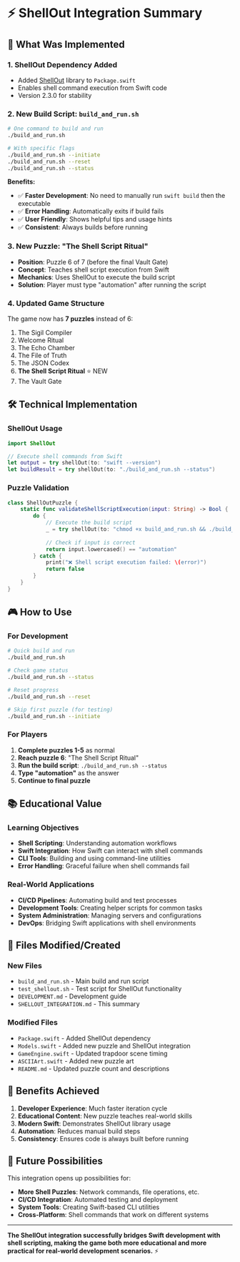 # ⚡ ShellOut Integration Summary

## 🎯 What Was Implemented

### 1. **ShellOut Dependency Added**
- Added [ShellOut](https://github.com/JohnSundell/ShellOut) library to `Package.swift`
- Enables shell command execution from Swift code
- Version 2.3.0 for stability

### 2. **New Build Script: `build_and_run.sh`**
```bash
# One command to build and run
./build_and_run.sh

# With specific flags
./build_and_run.sh --initiate
./build_and_run.sh --reset
./build_and_run.sh --status
```

**Benefits:**
- ✅ **Faster Development**: No need to manually run `swift build` then the executable
- ✅ **Error Handling**: Automatically exits if build fails
- ✅ **User Friendly**: Shows helpful tips and usage hints
- ✅ **Consistent**: Always builds before running

### 3. **New Puzzle: "The Shell Script Ritual"**
- **Position**: Puzzle 6 of 7 (before the final Vault Gate)
- **Concept**: Teaches shell script execution from Swift
- **Mechanics**: Uses ShellOut to execute the build script
- **Solution**: Player must type "automation" after running the script

### 4. **Updated Game Structure**
The game now has **7 puzzles** instead of 6:
1. The Sigil Compiler
2. Welcome Ritual  
3. The Echo Chamber
4. The File of Truth
5. The JSON Codex
6. **The Shell Script Ritual** ⭐ NEW
7. The Vault Gate

## 🛠️ Technical Implementation

### ShellOut Usage
```swift
import ShellOut

// Execute shell commands from Swift
let output = try shellOut(to: "swift --version")
let buildResult = try shellOut(to: "./build_and_run.sh --status")
```

### Puzzle Validation
```swift
class ShellOutPuzzle {
    static func validateShellScriptExecution(input: String) -> Bool {
        do {
            // Execute the build script
            _ = try shellOut(to: "chmod +x build_and_run.sh && ./build_and_run.sh --status")
            
            // Check if input is correct
            return input.lowercased() == "automation"
        } catch {
            print("❌ Shell script execution failed: \(error)")
            return false
        }
    }
}
```

## 🎮 How to Use

### For Development
```bash
# Quick build and run
./build_and_run.sh

# Check game status
./build_and_run.sh --status

# Reset progress
./build_and_run.sh --reset

# Skip first puzzle (for testing)
./build_and_run.sh --initiate
```

### For Players
1. **Complete puzzles 1-5** as normal
2. **Reach puzzle 6**: "The Shell Script Ritual"
3. **Run the build script**: `./build_and_run.sh --status`
4. **Type "automation"** as the answer
5. **Continue to final puzzle**

## 📚 Educational Value

### Learning Objectives
- **Shell Scripting**: Understanding automation workflows
- **Swift Integration**: How Swift can interact with shell commands
- **CLI Tools**: Building and using command-line utilities
- **Error Handling**: Graceful failure when shell commands fail

### Real-World Applications
- **CI/CD Pipelines**: Automating build and test processes
- **Development Tools**: Creating helper scripts for common tasks
- **System Administration**: Managing servers and configurations
- **DevOps**: Bridging Swift applications with shell environments

## 🔧 Files Modified/Created

### New Files
- `build_and_run.sh` - Main build and run script
- `test_shellout.sh` - Test script for ShellOut functionality
- `DEVELOPMENT.md` - Development guide
- `SHELLOUT_INTEGRATION.md` - This summary

### Modified Files
- `Package.swift` - Added ShellOut dependency
- `Models.swift` - Added new puzzle and ShellOut integration
- `GameEngine.swift` - Updated trapdoor scene timing
- `ASCIIArt.swift` - Added new puzzle art
- `README.md` - Updated puzzle count and descriptions

## 🎉 Benefits Achieved

1. **Developer Experience**: Much faster iteration cycle
2. **Educational Content**: New puzzle teaches real-world skills
3. **Modern Swift**: Demonstrates ShellOut library usage
4. **Automation**: Reduces manual build steps
5. **Consistency**: Ensures code is always built before running

## 🚀 Future Possibilities

This integration opens up possibilities for:
- **More Shell Puzzles**: Network commands, file operations, etc.
- **CI/CD Integration**: Automated testing and deployment
- **System Tools**: Creating Swift-based CLI utilities
- **Cross-Platform**: Shell commands that work on different systems

---

**The ShellOut integration successfully bridges Swift development with shell scripting, making the game both more educational and more practical for real-world development scenarios.** ⚡ 